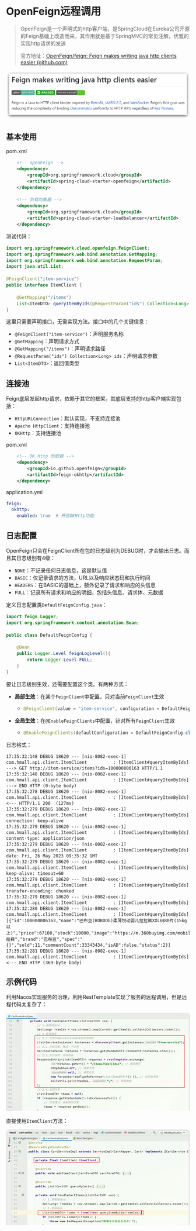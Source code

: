 # OpenFeign远程调用

> OpenFeign是一个声明式的http客户端，是SpringCloud在Eureka公司开源的Feign基础上改造而来，其作用就是基于SpringMVC的常见注解，优雅的实现http请求的发送
>
> 官方地址：[OpenFeign/feign: Feign makes writing java http clients easier (github.com)](https://github.com/OpenFeign/feign)

![image-20250122154440802](img/OpenFeign远程调用/image-20250122154440802.png)

## 基本使用

pom.xml

```xml
    <!-- openFeign -->
    <dependency>
        <groupId>org.springframework.cloud</groupId>
        <artifactId>spring-cloud-starter-openfeign</artifactId>
    </dependency>

    <!-- 负载均衡器 -->
    <dependency>
        <groupId>org.springframework.cloud</groupId>
        <artifactId>spring-cloud-starter-loadbalancer</artifactId>
    </dependency>
```

测试代码：

```java
import org.springframework.cloud.openfeign.FeignClient;
import org.springframework.web.bind.annotation.GetMapping;
import org.springframework.web.bind.annotation.RequestParam;
import java.util.List;

@FeignClient("item-service")
public interface ItemClient {

    @GetMapping("/items")
    List<ItemDTO> queryItemByIds(@RequestParam("ids") Collection<Long> ids);
}
```

这里只需要声明接口，无需实现方法。接口中的几个关键信息：

- `@FeignClient("item-service")`：声明服务名称
- `@GetMapping`：声明请求方式
- `@GetMapping("/items")`：声明请求路径
- `@RequestParam("ids") Collection<Long> ids`：声明请求参数
- `List<ItemDTO>`：返回值类型

## 连接池

Feign底层发起http请求，依赖于其它的框架。其底层支持的http客户端实现包括：

- `HttpURLConnection`：默认实现，不支持连接池
- `Apache HttpClient`：支持连接池
- `OKHttp`：支持连接池

pom.xml

```xml
    <!-- OK http 的依赖 -->
    <dependency>
        <groupId>io.github.openfeign</groupId>
        <artifactId>feign-okhttp</artifactId>
    </dependency>
```

application.yml

```yaml
feign:
  okhttp:
    enabled: true  # 开启OKHttp功能
```

## 日志配置

OpenFeign只会在FeignClient所在包的日志级别为DEBUG时，才会输出日志。而且其日志级别有4级：

- `NONE`：不记录任何日志信息，这是默认值
- `BASIC`：仅记录请求的方法，URL以及响应状态码和执行时间
- `HEADERS`：在BASIC的基础上，额外记录了请求和响应的头信息
- `FULL`：记录所有请求和响应的明细，包括头信息、请求体、元数据

定义日志配置类`DefaultFeignConfig.java`：

```java
import feign.Logger;
import org.springframework.context.annotation.Bean;

public class DefaultFeignConfig {

    @Bean
    public Logger.Level feignLogLevel(){
        return Logger.Level.FULL;
    }
}
```

要让日志级别生效，还需要配置这个类。有两种方式：

- **局部生效**：在某个`FeignClient`中配置，只对当前`FeignClient`生效

  - ```java
    @FeignClient(value = "item-service", configuration = DefaultFeignConfig.class)
    ```

- **全局生效**：在`@EnableFeignClients`中配置，针对所有`FeignClient`生效

  - ```java
    @EnableFeignClients(defaultConfiguration = DefaultFeignConfig.class)
    ```

日志格式：

```
17:35:32:148 DEBUG 18620 --- [nio-8082-exec-1] com.hmall.api.client.ItemClient          : [ItemClient#queryItemByIds] ---> GET http://item-service/items?ids=100000006163 HTTP/1.1
17:35:32:148 DEBUG 18620 --- [nio-8082-exec-1] com.hmall.api.client.ItemClient          : [ItemClient#queryItemByIds] ---> END HTTP (0-byte body)
17:35:32:278 DEBUG 18620 --- [nio-8082-exec-1] com.hmall.api.client.ItemClient          : [ItemClient#queryItemByIds] <--- HTTP/1.1 200  (127ms)
17:35:32:279 DEBUG 18620 --- [nio-8082-exec-1] com.hmall.api.client.ItemClient          : [ItemClient#queryItemByIds] connection: keep-alive
17:35:32:279 DEBUG 18620 --- [nio-8082-exec-1] com.hmall.api.client.ItemClient          : [ItemClient#queryItemByIds] content-type: application/json
17:35:32:279 DEBUG 18620 --- [nio-8082-exec-1] com.hmall.api.client.ItemClient          : [ItemClient#queryItemByIds] date: Fri, 26 May 2023 09:35:32 GMT
17:35:32:279 DEBUG 18620 --- [nio-8082-exec-1] com.hmall.api.client.ItemClient          : [ItemClient#queryItemByIds] keep-alive: timeout=60
17:35:32:279 DEBUG 18620 --- [nio-8082-exec-1] com.hmall.api.client.ItemClient          : [ItemClient#queryItemByIds] transfer-encoding: chunked
17:35:32:279 DEBUG 18620 --- [nio-8082-exec-1] com.hmall.api.client.ItemClient          : [ItemClient#queryItemByIds] 
17:35:32:280 DEBUG 18620 --- [nio-8082-exec-1] com.hmall.api.client.ItemClient          : [ItemClient#queryItemByIds] [{"id":100000006163,"name":"巴布豆(BOBDOG)柔薄悦动婴儿拉拉裤XXL码80片(15kg以上)","price":67100,"stock":10000,"image":"https://m.360buyimg.com/mobilecms/s720x720_jfs/t23998/350/2363990466/222391/a6e9581d/5b7cba5bN0c18fb4f.jpg!q70.jpg.webp","category":"拉拉裤","brand":"巴布豆","spec":"{}","sold":11,"commentCount":33343434,"isAD":false,"status":2}]
17:35:32:281 DEBUG 18620 --- [nio-8082-exec-1] com.hmall.api.client.ItemClient          : [ItemClient#queryItemByIds] <--- END HTTP (369-byte body)
```

## 示例代码

利用Nacos实现服务的治理，利用RestTemplate实现了服务的远程调用，但是远程代码太复杂了：

![image-20250122163225133](img/OpenFeign远程调用/image-20250122163225133.png)

直接使用`ItemClient`方法：

![image-20250122163310567](img/OpenFeign远程调用/image-20250122163310567.png)

